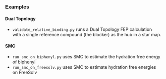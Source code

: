 ### Examples

#### Dual Topology
  * `validate_relative_binding.py` runs a Dual Topology FEP calculation with a single reference compound (the blocker) as the hub in a star map.

#### SMC
* `run_smc_on_biphenyl.py` uses SMC to estimate the hydration free energy of biphenyl
* `run_smc_on_freesolv.py` uses SMC to estimate hydration free energies on FreeSolv

